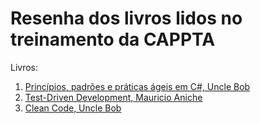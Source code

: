 # Resenha dos livros lidos no treinamento da CAPPTA

Livros:

1) [Princípios, padrões e práticas ágeis em C#, Uncle Bob](https://github.com/mathnogueira/resenha-livros/tree/master/agileCSharp)
2) [Test-Driven Development, Mauricio Aniche](https://github.com/mathnogueira/resenha-livros/tree/master/tdd)
2) [Clean Code, Uncle Bob](https://github.com/mathnogueira/resenha-livros/tree/master/cleanCode)